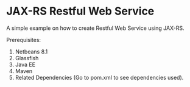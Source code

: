 # JAX-RS Restful Web Service

A simple example on how to create Restful Web Service using JAX-RS.

Prerequisites:

1. Netbeans 8.1
2. Glassfish
3. Java EE
4. Maven
5. Related Dependencies (Go to pom.xml to see dependencies used).
